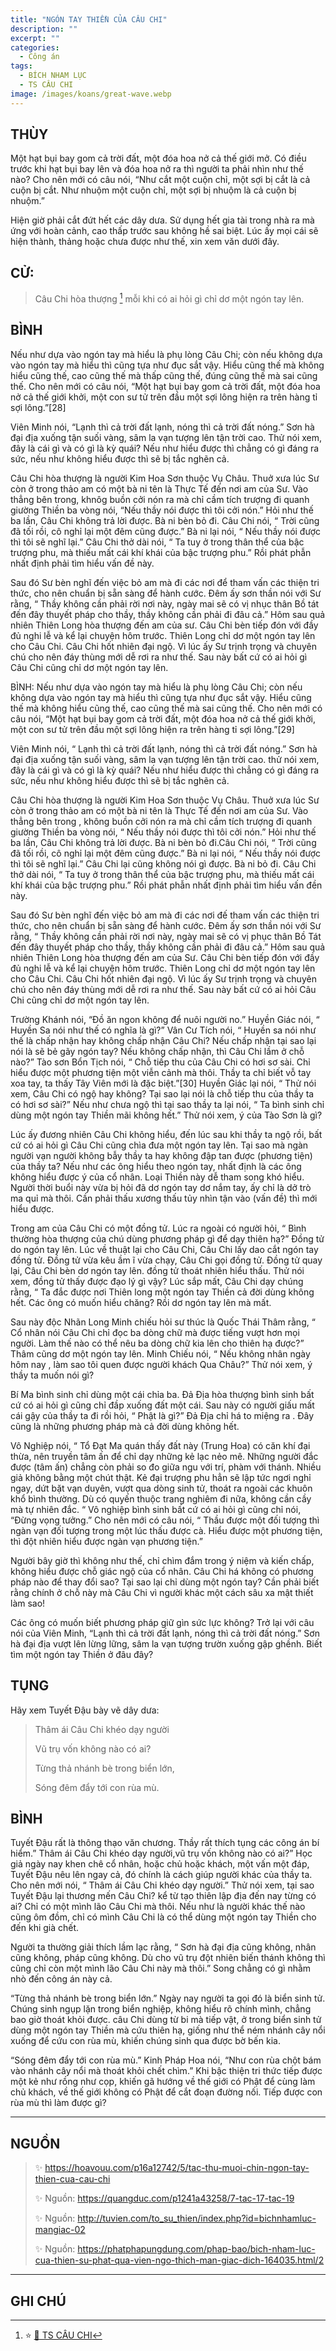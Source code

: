 ```yaml
---
title: "NGÓN TAY THIỀN CỦA CÂU CHI"
description: ""
excerpt: ""
categories:
  - Công án
tags:
  - BÍCH NHAM LỤC
  - TS CÂU CHI
image: /images/koans/great-wave.webp
---
```


## THÙY

Một hạt bụi bay gom cả trời đất, một đóa hoa nở cả thế giới mở. Có điều trước khi hạt bụi bay lên và đóa hoa nở ra thì người ta phải nhìn như thế nào? Cho nên mới có câu nói, “Như cắt một cuộn chỉ, một sợi bị cắt là cả cuộn bị cắt. Như nhuộm một cuộn chỉ, một sợi bị nhuộm là cả cuộn bị nhuộm.”

Hiện giờ phải cắt đứt hết các dây dưa. Sử dụng hết gia tài trong nhà ra mà ứng với hoàn cảnh, cao thấp trước sau không hề sai biệt. Lúc ấy mọi cái sẽ hiện thành, thảng hoặc chưa được như thế, xin xem văn dưới đây.

## CỬ:

> Câu Chi hòa thượng [^1] mỗi khi có ai hỏi gì chỉ dơ một ngón tay lên.

## BÌNH

Nếu như dựa vào ngón tay mà hiểu là phụ lòng Câu Chi; còn nếu không dựa vào ngón tay mà hiểu thì cũng tựa như đục sắt vậy. Hiểu cũng thế mà không hiểu cũng thế, cao cũng thế mà thấp cũng thế, đúng cũng thế mà sai cũng thế. Cho nên mới có câu nói, “Một hạt bụi bay gom cả trời đất, một đóa hoa nở cả thế giới khởi, một con sư tử trên đầu một sợi lông hiện ra trên hàng tỉ sợi lông.”[28]

Viên Minh nói, “Lạnh thì cả trời đất lạnh, nóng thì cả trời đất nóng.” Sơn hà đại địa xuống tận suối vàng, sâm la vạn tượng lên tận trời cao. Thử nói xem, đây là cái gì và có gì là kỳ quái? Nếu như hiểu được thì chẳng có gì đáng ra sức, nếu như không hiểu được thì sẽ bị tắc nghẽn cả.

Câu Chi hòa thượng là người Kim Hoa Sơn thuộc Vụ Châu. Thuở xưa lúc Sư còn ở trong thảo am có một bà ni tên là Thực Tế đến nơi am của Sư. Vào thẳng bên trong, khnôg buồn cởi nón ra mà chỉ cầm tích trượng đi quanh giường Thiền ba vòng nói, “Nếu thầy nói được thì tôi cởi nón.” Hỏi như thế ba lần, Câu Chi không trả lời được. Bà ni bèn bỏ đi. Câu Chi nói, “ Trời cũng đã tối rồi, cô nghỉ lại một đêm cũng được.” Bà ni lại nói, “ Nếu thầy nói được thì tôi sẽ nghĩ lại.” Câu Chi thở dài nói, “ Ta tuy ở trong thân thể của bậc trượng phu, mà thiếu mất cái khí khái của bậc trượng phu.” Rồi phát phẫn nhất định phải tìm hiểu vấn đề này.

Sau đó Sư bèn nghĩ đến việc bỏ am mà đi các nơi để tham vấn các thiện tri thức, cho nên chuẩn bị sẵn sàng để hành cước. Đêm ấy sơn thần nói với Sư rằng, “ Thầy không cần phải rời nơi này, ngày mai sẽ có vị nhục thân Bồ tát đến đây thuyết pháp cho thầy, thầy không cần phải đi đâu cả.” Hôm sau quả nhiên Thiên Long hòa thượng đến am của sư. Câu Chi bèn tiếp đón với đầy đủ nghi lễ và kể lại chuyện hôm trước. Thiên Long chỉ dơ một ngón tay lên cho Câu Chi. Câu Chi hốt nhiên đại ngộ. Vì lúc ấy Sư trịnh trọng và chuyên chú cho nên đáy thùng mới dễ rơi ra như thế. Sau này bất cứ có ai hỏi gì Câu Chi cũng chỉ dơ một ngón tay lên.

BÌNH: Nếu như dựa vào ngón tay mà hiểu là phụ lòng Câu Chi; còn nếu không dựa vào ngón tay mà hiểu thì cũng tựa như đục sắt vậy. Hiểu cũng thế mà không hiểu cũng thế, cao cũng thế mà sai cũng thế. Cho nên mới có câu nói, “Một hạt bụi bay gom cả trời đất, một đóa hoa nở cả thế giới khởi, một con sư tử trên đầu một sợi lông hiện ra trên hàng tỉ sợi lông.”[29]

Viên Minh nói, “ Lạnh thì cả trời đất lạnh, nóng thì cả trời đất nóng.” Sơn hà đại địa xuống tận suối vàng, sâm la vạn tượng lên tận trời cao. thử nói xem, đây là cái gì và có gì là kỳ quái? Nếu như hiểu được thì chẳng có gì đáng ra sức, nếu như không hiểu được thì sẽ bị tắc nghẽn cả.

Câu Chi hòa thượng là người Kim Hoa Sơn thuộc Vụ Châu. Thuở xưa lúc Sư còn ở trong thảo am có một bà ni tên là Thực Tế đến nơi am của Sư. Vào thẳng bên trong , không buồn cởi nón ra mà chỉ cầm tích trượng đi quanh giường Thiền ba vòng nói, “ Nếu thầy nói được thì tôi cởi nón.” Hỏi như thế ba lần, Câu Chi không trả lời được. Bà ni bèn bỏ đi.Câu Chi nói, “ Trời cũng đã tối rồi, cô nghỉ lại một đêm cũng được.” Bà ni lại nói, “ Nếu thầy nói được thì tôi sẽ nghĩ lại.” Câu Chi lại cũng không nói gì được. Bà ni bỏ đi. Câu Chi thở dài nói, “ Ta tuy ở trong thân thể của bậc trượng phu, mà thiếu mất cái khí khái của bậc trượng phu.” Rồi phát phẫn nhất định phải tìm hiểu vấn đền này.

Sau đó Sư bèn nghĩ đến việc bỏ am mà đi các nơi đế tham vấn các thiện tri thức, cho nên chuẩn bị sẵn sàng để hành cước. Đêm ấy sơn thần nói với Sư rằng, “ Thầy không cần phải rời nơi này, ngày mai sẽ có vị phục thân Bồ Tát đến đây thuyết pháp cho thầy, thầy không cần phải đi đâu cả.” Hôm sau quả nhiên Thiên Long hòa thượng đến am của Sư. Câu Chi bèn tiếp đón với đầy đủ nghi lễ và kể lại chuyện hôm trước. Thiên Long chỉ dơ một ngón tay lên cho Câu Chi. Câu Chi hốt nhiên đại ngộ. Vì lúc ấy Sư trịnh trọng và chuyên chú cho nên đáy thùng mới dễ rơi ra như thế. Sau này bất cứ có ai hỏi Câu Chi cũng chỉ dơ một ngón tay lên.

Trường Khánh nói, “Đồ ăn ngon không để nuôi người no.” Huyền Giác nói, “ Huyền Sa nói như thế có nghĩa là gì?” Vân Cư Tích nói, “ Huyền sa nói như thế là chấp nhận hay không chấp nhận Câu Chi? Nếu chấp nhận tại sao lại nói là sẽ bẻ gãy ngón tay? Nếu không chấp nhận, thì Câu Chi lầm ở chỗ nào?” Tào sơn Bổn Tịch nói, “ Chỗ tiếp thu của Câu Chi có hơi sơ sài. Chỉ hiểu được một phương tiện một viễn cảnh mà thôi. Thầy ta chỉ biết vỗ tay xoa tay, ta thấy Tây Viên mới là đặc biệt.”[30] Huyền Giác lại nói, “ Thử nói xem, Câu Chi có ngộ hay không? Tại sao lại nói là chỗ tiếp thu của thầy ta có hơi sơ sài?” Nếu như chưa ngộ thì tại sao thầy ta lại nói, “ Ta bình sinh chỉ dùng một ngón tay Thiền mãi không hết.” Thử nói xem, ý của Tào Sơn là gì?

Lúc ấy đương nhiên Câu Chi không hiểu, đến lúc sau khi thầy ta ngộ rồi, bất cứ có ai hỏi gì Câu Chi cũng chìa đưa một ngón tay lên. Tại sao mà ngàn người vạn người không bẫy thầy ta hay không đập tan được (phương tiện) của thầy ta? Nếu như các ông hiểu theo ngón tay, nhất định là các ông không hiểu được ý của cổ nhân. Loại Thiền này dễ tham song khó hiểu. Người thời buổi này vừa bị hỏi đã dơ ngón tay dơ nắm tay, ấy chỉ là dở trò ma quỉ mà thôi. Cần phải thấu xương thấu tủy nhìn tận vào (vấn đề) thì mới hiểu được.

Trong am của Câu Chi có một đồng tử. Lúc ra ngoài có người hỏi, “ Bình thường hòa thượng của chú dùng phương pháp gì để dạy thiên hạ?” Đồng tử do ngón tay lên. Lúc về thuật lại cho Câu Chi, Câu Chi lấy dao cắt ngón tay đồng tử. Đồng tử vừa kêu ầm ĩ vừa chạy, Câu Chi gọi đồng tử. Đồng tử quay lại, Câu Chi bèn dơ ngón tay lên. đồng tử thoát nhiên hiểu thấu. Thử nói xem, đồng tử thấy được đạo lý gì vậy? Lúc sắp mất, Câu Chi dạy chúng rằng, “ Ta đắc được nơi Thiên long một ngón tay Thiền cả đời dùng không hết. Các ông có muốn hiểu chăng? Rồi dơ ngón tay lên mà mất.

Sau này độc Nhãn Long Minh chiếu hỏi sư thúc là Quốc Thái Thâm rằng, “ Cổ nhân nói Câu Chi chỉ đọc ba dòng chữ mà được tiếng vượt hơn mọi người. Làm thế nào có thể nêu ba dòng chữ kia lên cho thiên hạ được?” Thâm cũng dơ một ngón tay lên. Minh Chiếu nói, “ Nếu không nhân ngày hôm nay , làm sao tôi quen được người khách Qua Châu?” Thử nói xem, ý thầy ta muốn nói gì?

Bí Ma bình sinh chỉ dùng một cái chỉa ba. Đả Địa hòa thượng bình sinh bất cứ có ai hỏi gì cũng chỉ đầp xuống đất một cái. Sau này có người giấu mất cái gậy của thầy ta đi rồi hỏi, “ Phật là gì?” Đả Địa chỉ há to miệng ra . Đây cũng là những phương pháp mà cả đời dùng không hết.

Vô Nghiệp nói, “ Tổ Đạt Ma quán thấy đất này (Trung Hoa) có căn khí đại thừa, nên truyền tâm ấn để chỉ dạy những kẻ lạc nẻo mê. Những người đắc được (tâm ấn) chẳng còn phải so đo giữa ngu với trí, phàm với thánh. Nhiều giả không bằng một chút thật. Kẻ đại trượng phu hẳn sẽ lập tức ngơi nghỉ ngay, dứt bặt vạn duyên, vượt qua dòng sinh tử, thoát ra ngoài các khuôn khổ bình thường. Dù có quyến thuộc trang nghiêm đi nữa, không cần cầy mà tự nhiên đắc. “ Vô nghiệp bình sinh bất cứ có ai hỏi gì cũng chỉ nói, “Đừng vọng tưởng.” Cho nên mới có câu nói, “ Thầu được một đối tượng thì ngàn vạn đối tượng trong một lúc thấu được cà. Hiểu được một phương tiện, thì đột nhiên hiểu được ngàn vạn phương tiện.”

Người bây giờ thì không như thế, chỉ chìm đắm trong ý niệm và kiến chấp, không hiểu được chỗ giác ngộ của cổ nhân. Câu Chi há không có phương pháp nào để thay đổi sao? Tại sao lại chỉ dùng một ngón tay? Cần phải biết rằng chính ở chỗ này mà Câu Chi vì người khác một cách sâu xa mật thiết làm sao!

Các ông có muốn biết phương pháp giữ gìn sức lực không? Trở lại với câu nói của Viên Minh, “Lạnh thì cả trời đất lạnh, nóng thì cả trời đất nóng.” Sơn hà đại địa vượt lên lừng lững, sâm la vạn tượng trườn xuống gập ghềnh. Biết tìm một ngón tay Thiền ở đâu đây?

## TỤNG

Hãy xem Tuyết Đậu bày vẽ dây dưa:

> Thâm ái Câu Chi khéo dạy người
>
> Vũ trụ vốn không nào có ai?
>
> Từng thả nhánh bè trong biển lớn,
>
> Sóng đêm đẩy tới con rùa mù.

## BÌNH

Tuyết Đậu rất là thông thạo văn chương. Thầy rất thích tụng các công án bí hiểm.” Thâm ái Câu Chi khéo dạy người,vũ trụ vốn không nào có ai?” Học giả ngày nay khen chê cổ nhân, hoặc chủ hoặc khách, một vấn một đáp, Tuyết Đậu nêu lên ngay cả, đó chính là cách giúp người khác của thầy ta. Cho nên mới nói, “ Thâm ái Câu Chi khéo dạy người.” Thử nói xem, tại sao Tuyết Đậu lại thương mến Câu Chi? kể từ tạo thiên lập địa đến nay từng có ai? Chỉ có một mình lão Câu Chi mà thôi. Nếu như là người khác thế nào cũng ôm đồm, chỉ có mình Câu Chi là có thể dùng một ngón tay Thiền cho đến khi già chết.

Người ta thường giải thích lầm lạc rằng, “ Sơn hà đại địa cũng không, nhân cũng không, pháp cũng không. Dù cho vũ trụ đột nhiên biến thánh không thì cũng chỉ còn một mình lão Câu Chi này mà thôi.” Song chẳng có gì nhằm nhò đến công án này cả.

“Từng thả nhánh bè trong biển lớn.” Ngày nay người ta gọi đó là biển sinh tử. Chúng sinh ngụp lặn trong biển nghiệp, không hiểu rõ chính mình, chẳng bao giờ thoát khỏi được. câu Chi dùng từ bi mà tiếp vật, ở trong biển sinh tử dùng một ngón tay Thiền mà cứu thiên hạ, giống như thể ném nhánh cây nổi xuống để cứu con rùa mù, khiến chúng sinh qua được bờ bến kia.

“Sóng đêm đẩy tới con rùa mù.” Kinh Pháp Hoa nói, “Như con rùa chột bám vào nhánh cây nổi mà thoát khỏi chết chìm.” Khi bậc thiện tri thức tiếp được một kẻ như rồng như cọp, khiến gã hướng về thế giới có Phật để cùng làm chủ khách, về thế giới không có Phật để cắt đoạn đường nối. Tiếp được con rùa mù thì làm được gì?

<hr class="blog-rule" />

## NGUỒN

> ✨ https://hoavouu.com/p16a12742/5/tac-thu-muoi-chin-ngon-tay-thien-cua-cau-chi
>
> ✨ Nguồn: https://quangduc.com/p1241a43258/7-tac-17-tac-19
>
> ✨ Nguồn: http://tuvien.com/to_su_thien/index.php?id=bichnhamluc-mangiac-02
>
> ✨ Nguồn: https://phatphapungdung.com/phap-bao/bich-nham-luc-cua-thien-su-phat-qua-vien-ngo-thich-man-giac-dich-164035.html/2

<hr class="blog-rule" />

## GHI CHÚ

[^1]: ⭐️ <a href="/masters/ts-cau-chi/" target="_blank">🔗 TS CÂU CHI</a>
